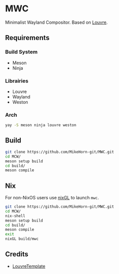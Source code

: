 # MWC

Minimalist Wayland Compositor.
Based on [Louvre](https://github.com/CuarzoSoftware/Louvre/tree/main).

## Requirements

### Build System

* Meson
* Ninja

### Librairies

* Louvre
* Wayland
* Weston

### Arch

```bash
yay -S meson ninja louvre weston
```

## Build

```bash
git clone https://github.com/MikeHorn-git/MWC.git
cd MCW/
meson setup build
cd build/
meson compile
```

## Nix

For non-NixOS users use [nixGL](https://github.com/nix-community/nixGL) to launch ```mwc```.

```bash
git clone https://github.com/MikeHorn-git/MWC.git
cd MCW/
nix-shell
meson setup build
cd build/
meson compile
exit
nixGL build/mwc
```

## Credits

* [LouvreTemplate](https://github.com/CuarzoSoftware/LouvreTemplate)
